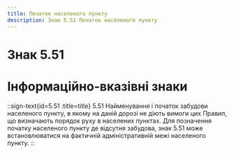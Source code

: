 ```yaml
---
title: Початок населеного пункту
description: Знак 5.51 Початок населеного пункту
---
```

# Знак 5.51
# Інформаційно-вказівні знаки
::sign-text{id=5.51 :title=title}
5.51 Найменування і початок забудови населеного пункту, в якому на даній дорозі не діють вимоги цих Правил, що визначають порядок руху в населених пунктах.
Для позначення початку населеного пункту де відсутня забудова, знак 5.51 може встановлюватися на фактичній адміністративній межі населеного пункту.
::